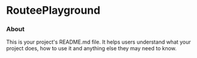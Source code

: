 RouteePlayground
================

### About

This is your project's README.md file. It helps users understand what your
project does, how to use it and anything else they may need to know.